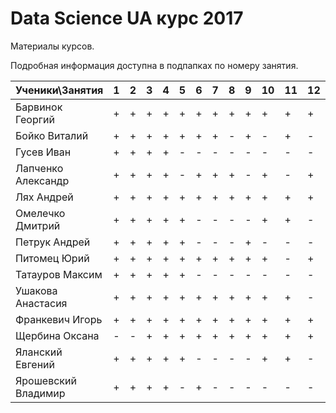 # Data Science UA курс 2017

Материалы курсов.

Подробная информация доступна в подпапках по номеру занятия. 

| Ученики\Занятия       | 1 | 2 | 3 | 4 | 5 | 6 | 7 | 8 | 9 | 10 | 11 | 12 | 13 | 14 | 15 | 16 |
|-----------------------|---|---|---|---|---|---|---|---|---|----|----|----|----|----|----|----|
| Барвинок Георгий      | + | + | + | + | + | + | + | + | + | +  | +  | +  | +  | -  | +  |    |
| Бойко Виталий         | + | + | + | + | + | + | + | - | + | -  | +  | -  | +  | +  | +  |    |
| Гусев Иван            | + | + | + | + | - | - | - | - | - | -  | -  | -  | -  | -  | -  |    |
| Лапченко Александр    | + | + | + | + | - | + | + | + | - | +  | -  | +  | +  | -  | -  |    |
| Лях Андрей            | + | + | + | + | + | + | + | + | + | +  | +  | +  | +  | +  | +  |    |
| Омелечко Дмитрий      | + | + | + | + | + | - | - | - | - | +  | +  | -  | -  | -  | +  |    |
| Петрук Андрей         | + | + | + | + | + | - | - | - | + | -  | -  | -  | -  | +  | -  |    |
| Питомец Юрий          | + | + | + | + | + | + | + | + | + | +  | -  | +  | -  | -  | -  |    |
| Татауров Максим       | + | + | + | + | + | - | - | - | - | -  | -  | -  | -  | -  | -  |    |
| Ушакова Анастасия     | + | + | + | + | + | + | + | + | + | +  | +  | -  | +  | +  | +  |    |
| Франкевич Игорь       | + | + | + | + | + | + | + | + | + | +  | +  | +  | +  | +  | +  |    |
| Щербина Оксана        | - | - | + | + | + | + | + | + | + | +  | +  | +  | +  | +  | +  |    |
| Яланский Евгений      | + | + | + | + | + | - | - | - | - | +  | +  | -  | +  | -  | -  |    |
| Ярошевский Владимир   | + | + | + | + | - | + | - | - | - | -  | -  | -  | -  | -  | -  |    |
